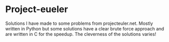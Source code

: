 # Project-eueler
Solutions I have made to some problems from projecteuler.net. Mostly written in Python but some solutions have a clear brute force approach and are written in C for the speedup.
The cleverness of the solutions varies! 
